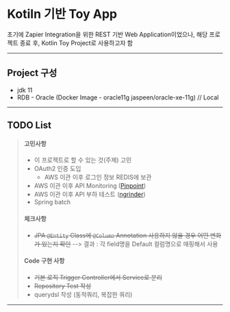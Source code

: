 # Kotiln 기반 Toy App

초기에 Zapier Integration을 위한 REST 기반 Web Application이었으나,
해당 프로젝트 종료 후, Kotlin Toy Project로 사용하고자 함

---
## Project 구성
- jdk 11
- RDB - Oracle (Docker Image - oracle11g jaspeen/oracle-xe-11g) // Local
 --- 

## TODO List
> #### 고민사항 
> - 이 프로젝트로 할 수 있는 것(주제) 고민
> - OAuth2 인증 도입
>   - AWS 이관 이후 로그인 정보 REDIS에 보관
> - AWS 이관 이후 API Monitoring ([Pinpoint](https://github.com/pinpoint-apm/pinpoint))
> - AWS 이관 이후 API 부하 테스트 ([ngrinder](https://github.com/naver/ngrinder))
> - Spring batch
> #### 체크사항
> - ~~JPA ``@Entity`` Class에 ``@Column`` Annotation 사용하지 않을 경우 어떤 변화가 있는지 확인~~
> -->  결과 : 각 field명을 Default 컬럼명으로 매핑해서 사용
> #### Code 구현 사항
> - ~~기본 로직 Trigger Controller에서 Service로 분리~~
> - ~~Repository Test 작성~~
> - querydsl 작성 (동적쿼리, 복잡한 쿼리)
--- 
